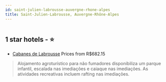 ```yaml
---
id: saint-julien-labrousse-auvergne-rhone-alpes
title: Saint-Julien-Labrousse, Auvergne-Rhône-Alpes
---
```


<center><img src="https://i.travelapi.com/hotels/22000000/21720000/21719000/21718983/c8ac54b5_z.jpg" alt="" /></center>


##  1 star hotels - ⭐️

-    [Cabanes de Labrousse](https://www.hurb.com/br/aud/https://www.hurb.com/br/hotels/saint-julien-labrousse/cabanes-de-labrousse-HT-ET62?cmp=18055) Prices from R$682.15
   > Alojamento agroturístico para não fumadores disponibiliza um parque infantil, escalada nas imediações e caiaque nas imediações. As atividades recreativas incluem rafting nas imediações.
